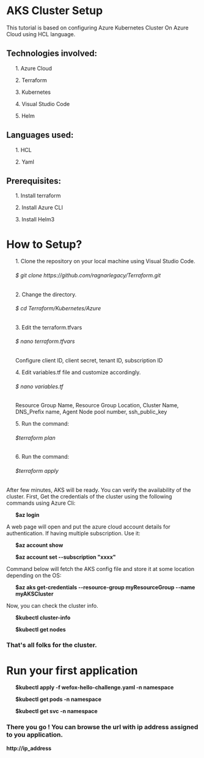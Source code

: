<h1>AKS Cluster Setup</h1>

This tutorial is based on configuring Azure Kubernetes Cluster On Azure Cloud using HCL language.

<h2>Technologies involved:</h2>
<ul>1. Azure Cloud</ul>
<ul>2. Terraform</ul>
<ul>3. Kubernetes</ul>
<ul>4. Visual Studio Code</ul>
<ul>5. Helm</ul>

<h2>Languages used:</h2>
<ul>1. HCL</ul>
<ul>2. Yaml</ul>

<h2>Prerequisites:</h2>
<ul>1. Install terraform</ul>
<ul>2. Install Azure CLI</ul>
<ul>3. Install Helm3</ul>
 
<h1>How to Setup?</h1>
 
 <ul>1. Clone the repository on your local machine using Visual Studio Code.</ul>
 <ul>   <h6>$ git clone https://github.com/ragnarlegacy/Terraform.git</h6></ul>
 
 <ul>2. Change the directory.</ul>
 <ul>   <h6>$ cd Terraform/Kubernetes/Azure</h6></ul>
 
 <ul>3. Edit the terraform.tfvars</ul>
 <ul>   <h6>$ nano terraform.tfvars</h6></ul>
 <ul>   Configure client ID, client secret, tenant ID, subscription ID</ul>
 
 <ul>4. Edit variables.tf file and customize accordingly.</ul>
 <ul>   <h6>$ nano variables.tf</h6></ul>
 <ul>   Resource Group Name, Resource Group Location, Cluster Name, DNS_Prefix name, Agent Node pool number, ssh_public_key</ul>
 
 <ul>5. Run the command: <h6>$terraform plan</h6></ul>
 
 <ul>6. Run the command: <h6>$terraform apply</h6></ul>
 
 After few minutes, AKS will be ready. You can verify the availability of the cluster.
 First, Get the credentials of the cluster using the following commands using Azure Cli:
 <ul><b>$az login</b></ul> 
 A web page will open and put the azure cloud account details for authentication.
 If having multiple subscription. Use it:
 <ul><b>$az account show</b></ul>
 <ul><b>$az account set --subscription "xxxx"</b></ul>
 Command below will fetch the AKS config file and store it at some location depending on the OS:
 <ul><b>$az aks get-credentials --resource-group myResourceGroup --name myAKSCluster</b></ul>
 Now, you can check the cluster info.
 <ul><b>$kubectl cluster-info</b></ul>
 <ul><b>$kubectl get nodes</b></ul>
 
 <h3>That's all folks for the cluster.</h3>
 
 <h1>Run your first application</h1>
 <ul><b>$kubectl apply -f wefox-hello-challenge.yaml -n namespace</b></ul>
 <ul><b>$kubectl get pods -n namespace</b></ul>
 <ul><b>$kubectl get svc -n namespace</b></ul>

<h3> There you go ! You can browse the url with ip address assigned to you application.</h3>
<b>http://ip_address</b>
 
  
